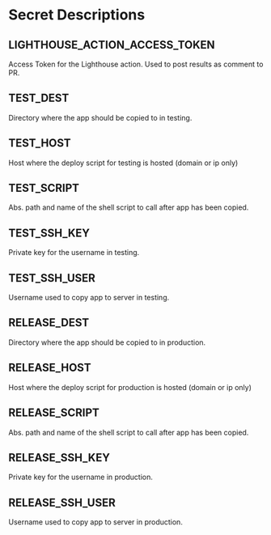 # Secret Descriptions

## LIGHTHOUSE_ACTION_ACCESS_TOKEN

Access Token for the Lighthouse action. Used to post results as comment to PR.

## TEST_DEST

Directory where the app should be copied to in testing.

## TEST_HOST

Host where the deploy script for testing is hosted (domain or ip only)

## TEST_SCRIPT

Abs. path and name of the shell script to call after app has been copied.

## TEST_SSH_KEY

Private key for the username in testing.

## TEST_SSH_USER

Username used to copy app to server in testing.

## RELEASE_DEST

Directory where the app should be copied to in production.

## RELEASE_HOST

Host where the deploy script for production is hosted (domain or ip only)

## RELEASE_SCRIPT

Abs. path and name of the shell script to call after app has been copied.

## RELEASE_SSH_KEY

Private key for the username in production.

## RELEASE_SSH_USER

Username used to copy app to server in production.
